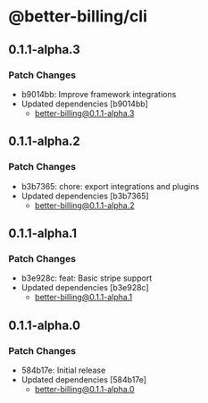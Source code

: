 # @better-billing/cli

## 0.1.1-alpha.3

### Patch Changes

- b9014bb: Improve framework integrations
- Updated dependencies [b9014bb]
  - better-billing@0.1.1-alpha.3

## 0.1.1-alpha.2

### Patch Changes

- b3b7365: chore: export integrations and plugins
- Updated dependencies [b3b7365]
  - better-billing@0.1.1-alpha.2

## 0.1.1-alpha.1

### Patch Changes

- b3e928c: feat: Basic stripe support
- Updated dependencies [b3e928c]
  - better-billing@0.1.1-alpha.1

## 0.1.1-alpha.0

### Patch Changes

- 584b17e: Initial release
- Updated dependencies [584b17e]
  - better-billing@0.1.1-alpha.0
